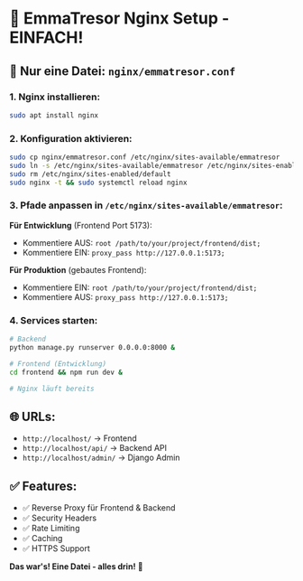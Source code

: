 # 🚀 EmmaTresor Nginx Setup - EINFACH!

## 📁 Nur eine Datei: `nginx/emmatresor.conf`

### 1. Nginx installieren:
```bash
sudo apt install nginx
```

### 2. Konfiguration aktivieren:
```bash
sudo cp nginx/emmatresor.conf /etc/nginx/sites-available/emmatresor
sudo ln -s /etc/nginx/sites-available/emmatresor /etc/nginx/sites-enabled/
sudo rm /etc/nginx/sites-enabled/default
sudo nginx -t && sudo systemctl reload nginx
```

### 3. Pfade anpassen in `/etc/nginx/sites-available/emmatresor`:

**Für Entwicklung** (Frontend Port 5173):
- Kommentiere AUS: `root /path/to/your/project/frontend/dist;`
- Kommentiere EIN: `proxy_pass http://127.0.0.1:5173;`

**Für Produktion** (gebautes Frontend):
- Kommentiere EIN: `root /path/to/your/project/frontend/dist;`
- Kommentiere AUS: `proxy_pass http://127.0.0.1:5173;`

### 4. Services starten:
```bash
# Backend
python manage.py runserver 0.0.0.0:8000 &

# Frontend (Entwicklung)
cd frontend && npm run dev &

# Nginx läuft bereits
```

## 🌐 URLs:
- `http://localhost/` → Frontend
- `http://localhost/api/` → Backend API
- `http://localhost/admin/` → Django Admin

## ✅ Features:
- ✅ Reverse Proxy für Frontend & Backend
- ✅ Security Headers
- ✅ Rate Limiting
- ✅ Caching
- ✅ HTTPS Support

**Das war's! Eine Datei - alles drin!** 🎉
